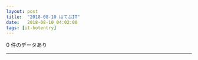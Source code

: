 ```yaml
---
layout: post
title:  "2018-08-10 はてぶIT"
date:   2018-08-10 04:02:00
tags: [it-hotentry]
---
```

0 件のデータあり

<hr>
